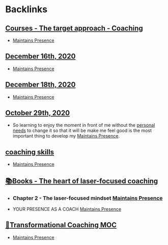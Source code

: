 
# Backlinks
## [Courses - The target approach - Coaching](<Courses - The target approach - Coaching.md>)
- [Maintains Presence](<Maintains Presence.md>)

## [December 16th, 2020](<December 16th, 2020.md>)
- [Maintains Presence](<Maintains Presence.md>)

## [December 18th, 2020](<December 18th, 2020.md>)
- [Maintains Presence](<Maintains Presence.md>)

## [October 29th, 2020](<October 29th, 2020.md>)
- So learning to enjoy the moment in front of me without the [personal needs](<personal needs.md>) to change it so that it will be make me feel good is the most important thing to develop my [Maintains Presence](<Maintains Presence.md>).

## [coaching skills](<coaching skills.md>)
- [Maintains Presence](<Maintains Presence.md>)

## [📚Books - The heart of laser-focused coaching](<📚Books - The heart of laser-focused coaching.md>)
- ### Chapter 2 - The laser-focused mindset [Maintains Presence](<Maintains Presence.md>)

- YOUR PRESENCE AS A COACH [Maintains Presence](<Maintains Presence.md>)

## [🧭Transformational Coaching MOC](<🧭Transformational Coaching MOC.md>)
- [Maintains Presence](<Maintains Presence.md>)

